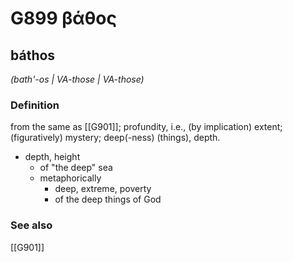 # G899 βάθος

## báthos

_(bath'-os | VA-those | VA-those)_

### Definition

from the same as [[G901]]; profundity, i.e., (by implication) extent; (figuratively) mystery; deep(-ness) (things), depth.

- depth, height
  - of &quot;the deep&quot; sea
  - metaphorically
    - deep, extreme, poverty
    - of the deep things of God

### See also

[[G901]]

